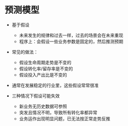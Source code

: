 # 预测模型
- 基于假设
  - 未来发生的规律和过去一样，过去的场景会在未来重现
  - 程序上：会假设一些业务参数是固定的，然后推测预期

- 常见的做法：
  - 假设生命周期走势是不变的
  - 假设转化率/留存率是不变的
  - 假设投入产出比是不变的

- 通常在发展稳定的行业里，这些假设常常很准
- 三种情况下假设可能失效
  - 新业务无历史数据可参照
  - 突发且情况不明，导致所有转化率都异常
  - 业务运作出现明显问题，已无法按正常走势反推
